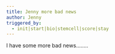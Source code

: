 ```yaml
---
title: Jenny more bad news
author: Jenny
triggered_by:
  - init|start|bio|stemcell|score|stay
---
```

I have some more bad news........
